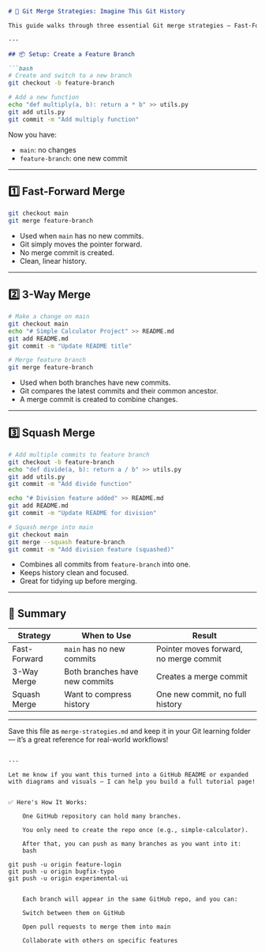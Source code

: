 ```markdown
# 🧪 Git Merge Strategies: Imagine This Git History

This guide walks through three essential Git merge strategies — Fast-Forward, 3-Way Merge, and Squash Merge — using a realistic example.

---

## 📦 Setup: Create a Feature Branch

```bash
# Create and switch to a new branch
git checkout -b feature-branch

# Add a new function
echo "def multiply(a, b): return a * b" >> utils.py
git add utils.py
git commit -m "Add multiply function"
```

Now you have:
- `main`: no changes
- `feature-branch`: one new commit

---

## 1️⃣ Fast-Forward Merge

```bash
git checkout main
git merge feature-branch
```

- Used when `main` has no new commits.
- Git simply moves the pointer forward.
- No merge commit is created.
- Clean, linear history.

---

## 2️⃣ 3-Way Merge

```bash
# Make a change on main
git checkout main
echo "# Simple Calculator Project" >> README.md
git add README.md
git commit -m "Update README title"

# Merge feature branch
git merge feature-branch
```

- Used when both branches have new commits.
- Git compares the latest commits and their common ancestor.
- A merge commit is created to combine changes.

---

## 3️⃣ Squash Merge

```bash
# Add multiple commits to feature branch
git checkout -b feature-branch
echo "def divide(a, b): return a / b" >> utils.py
git add utils.py
git commit -m "Add divide function"

echo "# Division feature added" >> README.md
git add README.md
git commit -m "Update README for division"

# Squash merge into main
git checkout main
git merge --squash feature-branch
git commit -m "Add division feature (squashed)"
```

- Combines all commits from `feature-branch` into one.
- Keeps history clean and focused.
- Great for tidying up before merging.

---

## 🧠 Summary

| Strategy         | When to Use                          | Result                        |
|------------------|--------------------------------------|-------------------------------|
| Fast-Forward     | `main` has no new commits            | Pointer moves forward, no merge commit |
| 3-Way Merge      | Both branches have new commits       | Creates a merge commit        |
| Squash Merge     | Want to compress history             | One new commit, no full history |

---

Save this file as `merge-strategies.md` and keep it in your Git learning folder — it’s a great reference for real-world workflows!

```

---

Let me know if you want this turned into a GitHub README or expanded with diagrams and visuals — I can help you build a full tutorial page!


✅ Here's How It Works:

    One GitHub repository can hold many branches.

    You only need to create the repo once (e.g., simple-calculator).

    After that, you can push as many branches as you want into it:
    bash

git push -u origin feature-login
git push -u origin bugfix-typo
git push -u origin experimental-ui


    Each branch will appear in the same GitHub repo, and you can:

    Switch between them on GitHub

    Open pull requests to merge them into main

    Collaborate with others on specific features